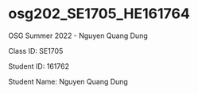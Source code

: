 # osg202_SE1705_HE161764
OSG Summer 2022 - Nguyen Quang Dung

Class ID: SE1705

Student ID: 161762

Student Name: Nguyen Quang Dung
